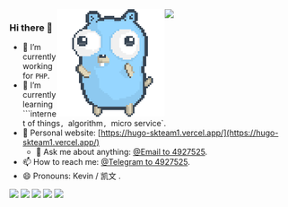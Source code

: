 <a href="https://github.com/4927525?tab=repositories">
  <img align="right" src="https://github-readme-stats.vercel.app/api?username=4927525&count_private=true&show_icons=true" width="45%" />
  <img align="right" src="img/go.gif"/>
</a>

### Hi there 👋

- 🔭 I’m currently working for `PHP`.
- 🌱 I’m currently learning ```internet of things`, `algorithm`, `micro service`.
- 🔗 Personal website: [https://hugo-skteam1.vercel.app/](https://hugo-skteam1.vercel.app/)  
    - 💬 Ask me about anything: [@Email to 4927525](mailto:hzbskak@gmail.com).
- 📫 How to reach me: [@Telegram to 4927525](https://t.me/hzbskak).
- 😄 Pronouns: Kevin / 凯文 .

![](https://img.shields.io/docker/pulls/hzbskak/testsbw)
![](https://img.shields.io/badge/Go-1.16-1cadd5)
![](https://img.shields.io/badge/php-7.4.3-9cf)
![](https://visitor-badge.laobi.icu/badge?page_id=4927525.4927525)
![](https://wakatime.com/badge/github/4927525/4927525.svg)

